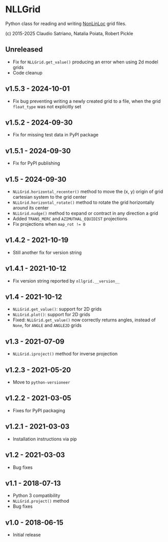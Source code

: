 # NLLGrid

Python class for reading and writing
[NonLinLoc](http://alomax.free.fr/nlloc) grid files.

(c) 2015-2025 Claudio Satriano, Natalia Poiata, Robert Pickle

## Unreleased

- Fix for `NLLGrid.get_value()` producing an error when using 2d model grids
- Code cleanup

## v1.5.3 - 2024-10-01

- Fix bug preventing writing a newly created grid to a file, when the grid
  `float_type` was not explicitly set

## v1.5.2 - 2024-09-30

- Fix for missing test data in PyPI package

## v1.5.1 - 2024-09-30

- Fix for PyPI publishing

## v1.5 - 2024-09-30

- `NLLGrid.horizontal_recenter()` method to move the (x, y) origin of grid
  cartesian system to the grid center
- `NLLGrid.horizontal_rotate()` method to rotate the grid horizontally around
  its center
- `NLLGrid.nudge()` method to expand or contract in any direction a grid
- Added `TRANS_MERC` and `AZIMUTHAL_EQUIDIST` projections
- Fix projections when `map_rot != 0`

## v1.4.2 - 2021-10-19

- Still another fix for version string

## v1.4.1 - 2021-10-12

- Fix version string reported by `nllgrid.__version__`

## v1.4 - 2021-10-12

- `NLLGrid.get_value()`: support for 2D grids
- `NLLGrid.plot()`: support for 2D grids
- Fixed: `NLLGrid.get_value()` now correctly returns angles,
  instead of `None`, for `ANGLE` and `ANGLE2D` grids

## v1.3 - 2021-07-09

- `NLLGrid.iproject()` method for inverse projection

## v1.2.3 - 2021-05-20

- Move to `python-versioneer`

## v1.2.2 - 2021-03-05

- Fixes for PyPI packaging

## v1.2.1 - 2021-03-03

- Installation instructions via pip

## v1.2 - 2021-03-03

- Bug fixes

## v1.1 - 2018-07-13

- Python 3 compatibility
- `NLLGrid.project()` method
- Bug fixes

## v1.0 - 2018-06-15

- Initial release

